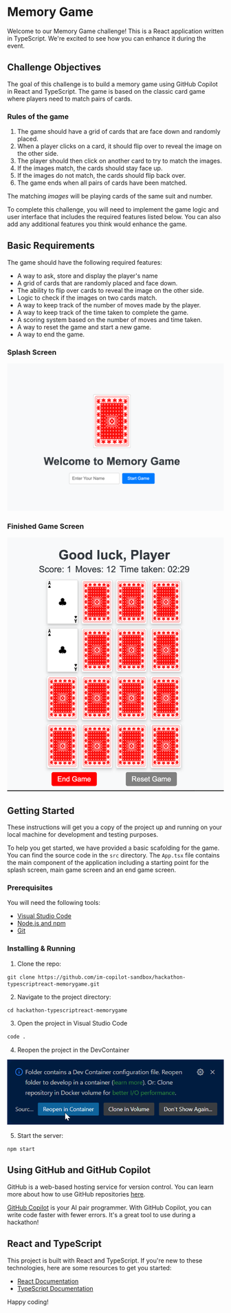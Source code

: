 # Memory Game

Welcome to our Memory Game challenge! This is a React application written in TypeScript. We're excited to see how you can enhance it during the event.

## Challenge Objectives

The goal of this challenge is to build a memory game using GitHub Copilot in React and TypeScript. The game is based on the classic card game where players need to match pairs of cards.

### Rules of the game

1. The game should have a grid of cards that are face down and randomly placed.
2. When a player clicks on a card, it should flip over to reveal the image on the other side.
3. The player should then click on another card to try to match the images.
4. If the images match, the cards should stay face up.
5. If the images do not match, the cards should flip back over.
6. The game ends when all pairs of cards have been matched.

The matching _images_ will be playing cards of the same suit and number.

To complete this challenge, you will need to implement the game logic and user interface that includes the required features listed below. You can also add any additional features you think would enhance the game.

## Basic Requirements

The game should have the following required features:
- A way to ask, store and display the player's name
- A grid of cards that are randomly placed and face down.
- The ability to flip over cards to reveal the image on the other side.
- Logic to check if the images on two cards match.
- A way to keep track of the number of moves made by the player.
- A way to keep track of the time taken to complete the game.
- A scoring system based on the number of moves and time taken.
- A way to reset the game and start a new game.
- A way to end the game.

### Splash Screen
![Splash page](public/images/splash.png)

### Finished Game Screen
![Finished Game Screen](public/images/finished.png)

## Getting Started

These instructions will get you a copy of the project up and running on your local machine for development and testing purposes.

To help you get started, we have provided a basic scafolding for the game. You can find the source code in the `src` directory. The `App.tsx` file contains the main component of the application including a starting point for the splash screen, main game screen and an end game screen.


### Prerequisites

You will need the following tools:

- [Visual Studio Code](https://code.visualstudio.com/download)
- [Node.js and npm](https://nodejs.org/en/download/)
- [Git](https://git-scm.com/downloads)

### Installing & Running

1. Clone the repo:

```
git clone https://github.com/im-copilot-sandbox/hackathon-typescriptreact-memorygame.git
```

2. Navigate to the project directory:

```
cd hackathon-typescriptreact-memorygame
```

3. Open the project in Visual Studio Code

```bash
code .
```

4. Reopen the project in the DevContainer

![Open DevContainer](.devcontainer/screenshot.png)

5. Start the server:

```
npm start
```

## Using GitHub and GitHub Copilot

GitHub is a web-based hosting service for version control. You can learn more about how to use GitHub repositories [here](https://docs.github.com/en/github).

[GitHub Copilot](https://copilot.github.com/) is your AI pair programmer. With GitHub Copilot, you can write code faster with fewer errors. It's a great tool to use during a hackathon!

## React and TypeScript

This project is built with React and TypeScript. If you're new to these technologies, here are some resources to get you started:

- [React Documentation](https://reactjs.org/docs/getting-started.html)
- [TypeScript Documentation](https://www.typescriptlang.org/docs/)


Happy coding!